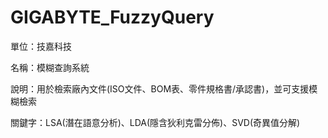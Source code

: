 # GIGABYTE_FuzzyQuery
單位：技嘉科技

名稱：模糊查詢系統

說明：用於檢索廠內文件(ISO文件、BOM表、零件規格書/承認書)，並可支援模糊檢索

關鍵字：LSA(潛在語意分析)、LDA(隱含狄利克雷分佈)、SVD(奇異值分解)
